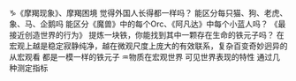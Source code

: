 ♑︎《摩羯现象》、摩羯困境
觉得外国人长得都一样吗？
能区分每只猫、狗、老虎、象、马、企鹅吗
能区分《魔兽》中的每个Orc、《阿凡达》中每个小蓝人吗？
《最接近创造世界的行为》
提炼一块铁，你能找到其中一颗存在生命的铁元子吗？
在宏观上越是稳定寂静纯净，越在微观尺度上庞大的有效联系，复杂百变奇妙迥异的
从宏观看 都是一模一样的铁元子
♒︎物质在宏观世界 可见世界表现的特性 通过几种测定指标
